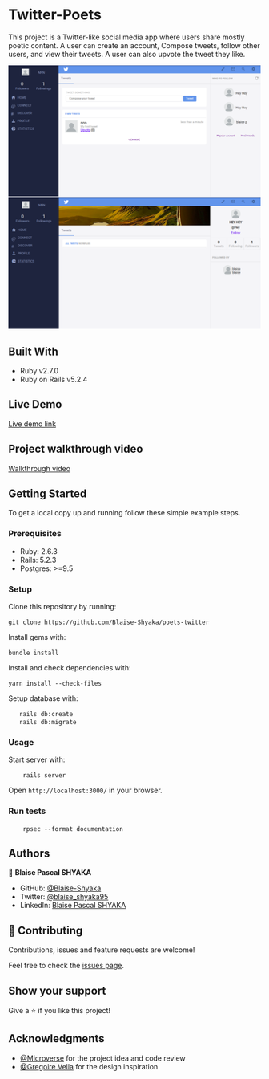 # Twitter-Poets

This project is a Twitter-like social media app where users share mostly poetic content. A user can create an account, Compose tweets, follow other users, and view their tweets. A user can also upvote the tweet they like.

![Screenshot One](./app/assets/images/Screenshot1.png)
![Screenshot Two](./app/assets/images/Screenshot2.png)

## Built With

- Ruby v2.7.0
- Ruby on Rails v5.2.4

## Live Demo

[Live demo link](https://protected-fjord-05413.herokuapp.com/)

## Project walkthrough video

[Walkthrough video](https://www.loom.com/share/b70accda31494b85b3609b2a2174db01)

## Getting Started

To get a local copy up and running follow these simple example steps.

### Prerequisites

- Ruby: 2.6.3
- Rails: 5.2.3
- Postgres: >=9.5

### Setup

Clone this repository by running:

```
git clone https://github.com/Blaise-Shyaka/poets-twitter
```

Install gems with:

```
bundle install
```

Install and check dependencies with:

```
yarn install --check-files
```

Setup database with:

```
   rails db:create
   rails db:migrate
```

### Usage

Start server with:

```
    rails server
```

Open `http://localhost:3000/` in your browser.

### Run tests

```
    rpsec --format documentation
```

## Authors

👤 **Blaise Pascal SHYAKA**

- GitHub: [@Blaise-Shyaka](https://github.com/Blaise-Shyaka/)
- Twitter: [@blaise_shyaka95](https://twitter.com/blaise_shyaka95)
- LinkedIn: [Blaise Pascal SHYAKA](https://linkedin.com/in/blaise-pascal-shyaka)

## 🤝 Contributing

Contributions, issues and feature requests are welcome!

Feel free to check the [issues page](https://github.com/Blaise-Shyaka/Twitter-Poets/issues).

## Show your support

Give a ⭐️ if you like this project!

## Acknowledgments

- [@Microverse](https://www.microverse.org/) for the project idea and code review
- [@Gregoire Vella](https://www.behance.net/gregoirevella) for the design inspiration
